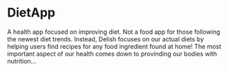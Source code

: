# DietApp
A health app focused on improving diet.
Not a food app for those following the newest diet trends. Instead, Delish focuses on our actual diets by helping users find recipes for any food ingredient found at home! The most important aspect of our health comes down to provinding our bodies with nutrition...
